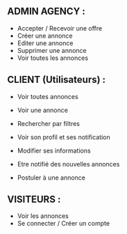 ## ADMIN AGENCY : 

- Accepter / Recevoir une offre
- Créer une annonce
- Editer une annonce
- Supprimer une annonce
- Voir toutes les annonces

## CLIENT (Utilisateurs) : 

- Voir toutes annonces
- Voir une annonce
- Rechercher par filtres
- Voir son profil et ses notification
- Modifier ses informations

- Etre notifié des nouvelles annonces
- Postuler à une annonce


## VISITEURS :

- Voir les annonces
- Se connecter / Créer un compte
